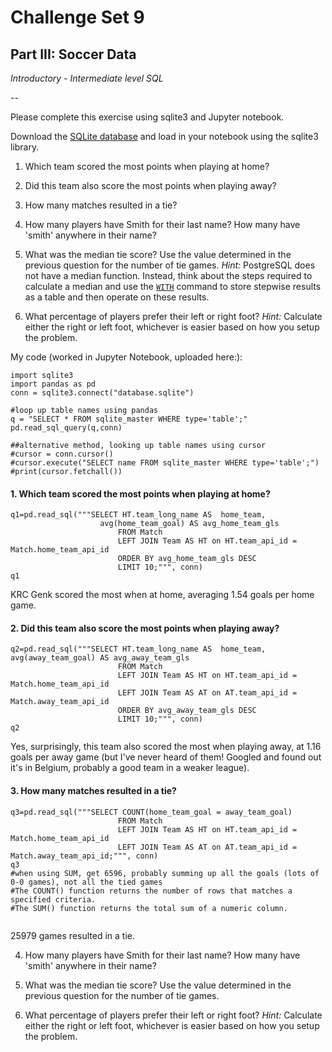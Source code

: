 # Challenge Set 9
## Part III: Soccer Data

*Introductory - Intermediate level SQL*

--

Please complete this exercise using sqlite3 and Jupyter notebook.

Download the [SQLite database](https://www.kaggle.com/hugomathien/soccer/downloads/soccer.zip) and load in your notebook using the sqlite3 library. 

1. Which team scored the most points when playing at home?  

2. Did this team also score the most points when playing away?  

3. How many matches resulted in a tie?  

4. How many players have Smith for their last name? How many have 'smith' anywhere in their name?

5. What was the median tie score? Use the value determined in the previous question for the number of tie games. *Hint:* PostgreSQL does not have a median function. Instead, think about the steps required to calculate a median and use the [`WITH`](https://www.postgresql.org/docs/8.4/static/queries-with.html) command to store stepwise results as a table and then operate on these results. 

6. What percentage of players prefer their left or right foot? *Hint:* Calculate either the right or left foot, whichever is easier based on how you setup the problem.


My code (worked in Jupyter Notebook, uploaded here:):
```
import sqlite3
import pandas as pd
conn = sqlite3.connect("database.sqlite")

#loop up table names using pandas
q = "SELECT * FROM sqlite_master WHERE type='table';"
pd.read_sql_query(q,conn)

##alternative method, looking up table names using cursor
#cursor = conn.cursor()
#cursor.execute("SELECT name FROM sqlite_master WHERE type='table';")
#print(cursor.fetchall())
```

#### 1. Which team scored the most points when playing at home?

```
q1=pd.read_sql("""SELECT HT.team_long_name AS  home_team, 
                    avg(home_team_goal) AS avg_home_team_gls
                        FROM Match
                        LEFT JOIN Team AS HT on HT.team_api_id = Match.home_team_api_id
                        ORDER BY avg_home_team_gls DESC
                        LIMIT 10;""", conn)
q1
```
KRC Genk scored the most when at home, averaging 1.54 goals per home game.


#### 2. Did this team also score the most points when playing away?
```
q2=pd.read_sql("""SELECT HT.team_long_name AS  home_team, 
avg(away_team_goal) AS avg_away_team_gls
                        FROM Match
                        LEFT JOIN Team AS HT on HT.team_api_id = Match.home_team_api_id
                        LEFT JOIN Team AS AT on AT.team_api_id = Match.away_team_api_id
                        ORDER BY avg_away_team_gls DESC
                        LIMIT 10;""", conn)
q2
```
Yes, surprisingly, this team also scored the most when playing away, at 1.16 goals per away game (but I've never heard of them! Googled and found out it's in Belgium, probably a good team in a weaker league). 

#### 3. How many matches resulted in a tie?
```
q3=pd.read_sql("""SELECT COUNT(home_team_goal = away_team_goal) 
                        FROM Match
                        LEFT JOIN Team AS HT on HT.team_api_id = Match.home_team_api_id
                        LEFT JOIN Team AS AT on AT.team_api_id = Match.away_team_api_id;""", conn)
q3  
#when using SUM, get 6596, probably summing up all the goals (lots of 0-0 games), not all the tied games
#The COUNT() function returns the number of rows that matches a specified criteria.
#The SUM() function returns the total sum of a numeric column.


```
25979  games resulted in a tie.



4. How many players have Smith for their last name? How many have 'smith' anywhere in their name?

5. What was the median tie score? Use the value determined in the previous question for the number of tie games. 

6. What percentage of players prefer their left or right foot? *Hint:* Calculate either the right or left foot, whichever is easier based on how you setup the problem.
